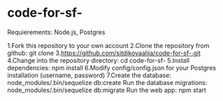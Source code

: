 # code-for-sf-
Requierements: Node.js, Postgres

1.Fork this repository to your own account 
2.Clone the repository from github: git clone 3.https://github.com/sitdikovaaliia/code-for-sf-.git
4.Change into the repository directory: cd code-for-sf-
5.Install dependencies: npm install
6.Modify config/config.json for your Postgres installation (username, password)
7.Create the database: node_modules/.bin/sequelize db:create
Run the database migrations: node_modules/.bin/sequelize db:migrate
Run the web app: npm start